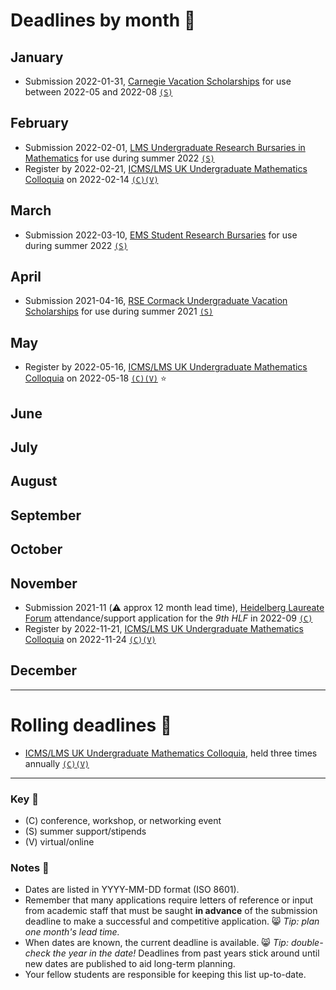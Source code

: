 # Deadlines by month 📆

## January

- Submission 2022-01-31, [Carnegie Vacation Scholarships](https://www.carnegie-trust.org/award-schemes/vacation-scholarships/) for use between 2022-05 and 2022-08 [`(S)`](#key)

## February

- Submission 2022-02-01, [LMS Undergraduate Research Bursaries in Mathematics](https://www.lms.ac.uk/grants/undergraduate-research-bursaries/applications) for use during summer 2022 [`(S)`](#key)
- Register by 2022-02-21, [ICMS/LMS UK Undergraduate Mathematics Colloquia](https://www.icms.org.uk/events/2022/icms-lms-uk-mathematics-undergraduate-colloquium) on 2022-02-14 [`(C)(V)`](#key)

## March

- Submission 2022-03-10, [EMS Student Research Bursaries](http://www.ems.ac.uk/funding/ems-student-research-bursaries) for use during summer 2022 [`(S)`](#key)

## April

- Submission 2021-04-16, [RSE Cormack Undergraduate Vacation Scholarships](https://rse.org.uk/funding-collaboration/award/rse-cormack-undergraduate-vacation-scholarships/) for use during summer 2021 [`(S)`](#key)


## May

- Register by 2022-05-16, [ICMS/LMS UK Undergraduate Mathematics Colloquia](https://www.icms.org.uk/events/2022/icms-lms-uk-mathematics-undergraduate-colloquium) on 2022-05-18 [`(C)(V)`](#key) :star:


## June


## July


## August


## September


## October


## November

- Submission 2021-11 (⚠️ approx 12 month lead time), [Heidelberg Laureate Forum](https://www.heidelberg-laureate-forum.org/) attendance/support application for the *9th HLF* in 2022-09 [`(C)`](#key) 
- Register by 2022-11-21, [ICMS/LMS UK Undergraduate Mathematics Colloquia](https://www.icms.org.uk/events/2022/icms-lms-uk-mathematics-undergraduate-colloquium) on 2022-11-24 [`(C)(V)`](#key)


## December

---

# Rolling deadlines 🎢

- [ICMS/LMS UK Undergraduate Mathematics Colloquia](https://www.lms.ac.uk/events/ICMS-LMS-UKMC), held three times annually [`(C)(V)`](#key)

---

### Key 🔑
- (C) conference, workshop, or networking event 
- (S) summer support/stipends
- (V) virtual/online

### Notes 📄
- Dates are listed in YYYY-MM-DD format (ISO 8601). 
- Remember that many applications require letters of reference or input from academic staff that must be saught **in advance** of the submission deadline to make a successful and competitive application. 😸 *Tip: plan one month's lead time.* 
- When dates are known, the current deadline is available. 😸 *Tip: double-check the year in the date!* Deadlines from past years stick around until new dates are published to aid long-term planning.
- Your fellow students are responsible for keeping this list up-to-date.
